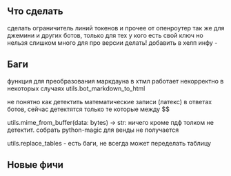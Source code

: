 ## Что сделать


сделать ограничитель линий токенов и прочее от опенроутер так же для джемини и других ботов, только для тех у кого есть свой ключ
но нельзя слишком много для про версии делать!
добавить в хелп инфу - 


## Баги

функция для преобразования маркдауна в хтмл работает некорректно в некоторых случаях
   utils.bot_markdown_to_html

не понятно как детектить математические записи (латекс) в ответах ботов, сейчас детектятся только те которые между $$

utils.mime_from_buffer(data: bytes) -> str:
   ничего кроме пдф толком не детектит. собрать python-magic для венды не получается

utils.replace_tables - есть баги, не всегда может переделать таблицу

## Новые фичи

